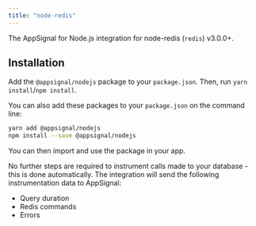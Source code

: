 ```yaml
---
title: "node-redis"
---
```


The AppSignal for Node.js integration for node-redis (`redis`) v3.0.0+.

## Installation

Add the `@appsignal/nodejs` package to your `package.json`. Then, run `yarn install`/`npm install`.

You can also add these packages to your `package.json` on the command line:

```bash
yarn add @appsignal/nodejs
npm install --save @appsignal/nodejs
```

You can then import and use the package in your app.

No further steps are required to instrument calls made to your database - this is done automatically. The integration will send the following instrumentation data to AppSignal:

- Query duration
- Redis commands
- Errors
